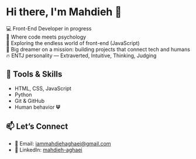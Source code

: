 # Hi there, I'm Mahdieh 👋

💻 Front-End Developer in progress  
🧠 Where code meets psychology  
🌱 Exploring the endless world of front-end (JavaScript)  
🎯 Big dreamer on a mission: building projects that connect tech and humans  
🔥 ENTJ personality — Extraverted, Intuitive, Thinking, Judging  

## 🔧 Tools & Skills
- HTML, CSS, JavaScript    
- Python
- Git & GitHub
- Human behavior 𝚿    

## 📫 Let’s Connect
- 📧 Email: [iammahdiehaghaei@gmail.com](mailto:iammahdiehaghaei@gmail.com)  
- 💼 LinkedIn: [mahdieh-aghaei](https://www.linkedin.com/in/mahdieh-aghaei-a49b56375)
